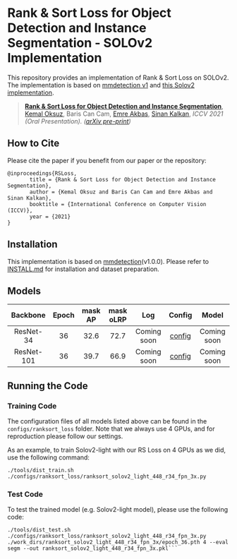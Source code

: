 # Rank & Sort Loss for Object Detection and Instance Segmentation - SOLOv2 Implementation

This repository provides an implementation of Rank & Sort Loss on SOLOv2. The implementation is based on [mmdetection v1](https://github.com/open-mmlab/mmdetection) and [this Solov2 implementation](https://github.com/WXinlong/SOLO). 

> [**Rank & Sort Loss for Object Detection and Instance Segmentation**](https://arxiv.org/abs/2107.11669),            
> [Kemal Oksuz](https://kemaloksuz.github.io/), Baris Can Cam, [Emre Akbas](http://user.ceng.metu.edu.tr/~emre/), [Sinan Kalkan](http://www.kovan.ceng.metu.edu.tr/~sinan/),
> *ICCV 2021 (Oral Presentation). ([arXiv pre-print](https://arxiv.org/abs/2107.11669))*

## How to Cite

Please cite the paper if you benefit from our paper or the repository:
```
@inproceedings{RSLoss,
       title = {Rank & Sort Loss for Object Detection and Instance Segmentation},
       author = {Kemal Oksuz and Baris Can Cam and Emre Akbas and Sinan Kalkan},
       booktitle = {International Conference on Computer Vision (ICCV)},
       year = {2021}
}
```

## Installation
This implementation is based on [mmdetection](https://github.com/open-mmlab/mmdetection)(v1.0.0). Please refer to [INSTALL.md](docs/INSTALL.md) for installation and dataset preparation.

## Models

| Backbone    |  Epoch  | mask AP | mask oLRP  |  Log  | Config | Model |
| :---------: | :-----: | :------------: | :------------: | :-------: | :-------: | :-------: |
|   ResNet-34 | 36 |   32.6  |   72.7  | Coming soon | [config](configs/ranksort_loss/ranksort_solov2_light_448_r34_fpn_3x.py) | Coming soon|
|  ResNet-101 | 36 |   39.7  |   66.9  | Coming soon | [config](configs/ranksort_loss/ranksort_solov2_r101_fpn_3x.py) |Coming soon|


## Running the Code

### Training Code
The configuration files of all models listed above can be found in the `configs/ranksort_loss` folder. Note that we always use 4 GPUs, and for reproduction please follow our settings. 

As an example, to train Solov2-light with our RS Loss on 4 GPUs as we did, use the following command:

```
./tools/dist_train.sh ./configs/ranksort_loss/ranksort_solov2_light_448_r34_fpn_3x.py
```

### Test Code
To test the trained model (e.g. Solov2-light model), please use the following code:

```
./tools/dist_test.sh ./configs/ranksort_loss/ranksort_solov2_light_448_r34_fpn_3x.py ./work_dirs/ranksort_solov2_light_448_r34_fpn_3x/epoch_36.pth 4 --eval segm --out ranksort_solov2_light_448_r34_fpn_3x.pkl```
